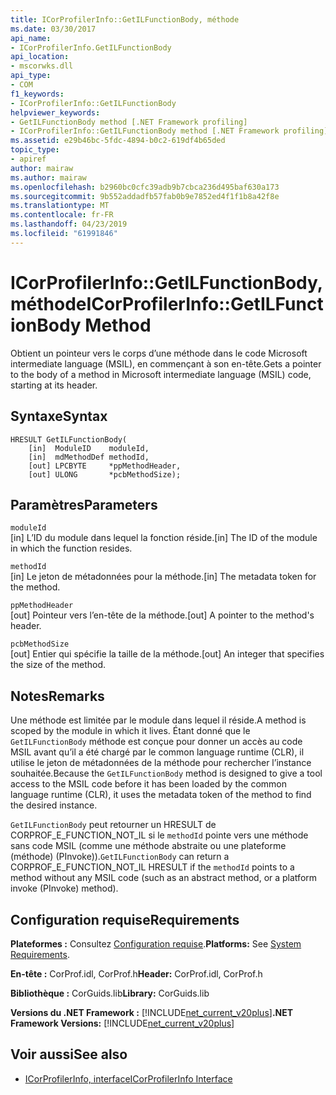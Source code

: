 ```yaml
---
title: ICorProfilerInfo::GetILFunctionBody, méthode
ms.date: 03/30/2017
api_name:
- ICorProfilerInfo.GetILFunctionBody
api_location:
- mscorwks.dll
api_type:
- COM
f1_keywords:
- ICorProfilerInfo::GetILFunctionBody
helpviewer_keywords:
- GetILFunctionBody method [.NET Framework profiling]
- ICorProfilerInfo::GetILFunctionBody method [.NET Framework profiling]
ms.assetid: e29b46bc-5fdc-4894-b0c2-619df4b65ded
topic_type:
- apiref
author: mairaw
ms.author: mairaw
ms.openlocfilehash: b2960bc0cfc39adb9b7cbca236d495baf630a173
ms.sourcegitcommit: 9b552addadfb57fab0b9e7852ed4f1f1b8a42f8e
ms.translationtype: MT
ms.contentlocale: fr-FR
ms.lasthandoff: 04/23/2019
ms.locfileid: "61991846"
---
```

# <a name="icorprofilerinfogetilfunctionbody-method"></a><span data-ttu-id="ad157-102">ICorProfilerInfo::GetILFunctionBody, méthode</span><span class="sxs-lookup"><span data-stu-id="ad157-102">ICorProfilerInfo::GetILFunctionBody Method</span></span>
<span data-ttu-id="ad157-103">Obtient un pointeur vers le corps d’une méthode dans le code Microsoft intermediate language (MSIL), en commençant à son en-tête.</span><span class="sxs-lookup"><span data-stu-id="ad157-103">Gets a pointer to the body of a method in Microsoft intermediate language (MSIL) code, starting at its header.</span></span>  
  
## <a name="syntax"></a><span data-ttu-id="ad157-104">Syntaxe</span><span class="sxs-lookup"><span data-stu-id="ad157-104">Syntax</span></span>  
  
```  
HRESULT GetILFunctionBody(  
    [in]  ModuleID    moduleId,  
    [in]  mdMethodDef methodId,  
    [out] LPCBYTE     *ppMethodHeader,  
    [out] ULONG       *pcbMethodSize);  
```  
  
## <a name="parameters"></a><span data-ttu-id="ad157-105">Paramètres</span><span class="sxs-lookup"><span data-stu-id="ad157-105">Parameters</span></span>  
 `moduleId`  
 <span data-ttu-id="ad157-106">[in] L’ID du module dans lequel la fonction réside.</span><span class="sxs-lookup"><span data-stu-id="ad157-106">[in] The ID of the module in which the function resides.</span></span>  
  
 `methodId`  
 <span data-ttu-id="ad157-107">[in] Le jeton de métadonnées pour la méthode.</span><span class="sxs-lookup"><span data-stu-id="ad157-107">[in] The metadata token for the method.</span></span>  
  
 `ppMethodHeader`  
 <span data-ttu-id="ad157-108">[out] Pointeur vers l’en-tête de la méthode.</span><span class="sxs-lookup"><span data-stu-id="ad157-108">[out] A pointer to the method's header.</span></span>  
  
 `pcbMethodSize`  
 <span data-ttu-id="ad157-109">[out] Entier qui spécifie la taille de la méthode.</span><span class="sxs-lookup"><span data-stu-id="ad157-109">[out] An integer that specifies the size of the method.</span></span>  
  
## <a name="remarks"></a><span data-ttu-id="ad157-110">Notes</span><span class="sxs-lookup"><span data-stu-id="ad157-110">Remarks</span></span>  
 <span data-ttu-id="ad157-111">Une méthode est limitée par le module dans lequel il réside.</span><span class="sxs-lookup"><span data-stu-id="ad157-111">A method is scoped by the module in which it lives.</span></span> <span data-ttu-id="ad157-112">Étant donné que le `GetILFunctionBody` méthode est conçue pour donner un accès au code MSIL avant qu’il a été chargé par le common language runtime (CLR), il utilise le jeton de métadonnées de la méthode pour rechercher l’instance souhaitée.</span><span class="sxs-lookup"><span data-stu-id="ad157-112">Because the `GetILFunctionBody` method is designed to give a tool access to the MSIL code before it has been loaded by the common language runtime (CLR), it uses the metadata token of the method to find the desired instance.</span></span>  
  
 <span data-ttu-id="ad157-113">`GetILFunctionBody` peut retourner un HRESULT de CORPROF_E_FUNCTION_NOT_IL si le `methodId` pointe vers une méthode sans code MSIL (comme une méthode abstraite ou une plateforme (méthode) (PInvoke)).</span><span class="sxs-lookup"><span data-stu-id="ad157-113">`GetILFunctionBody` can return a CORPROF_E_FUNCTION_NOT_IL HRESULT if the `methodId` points to a method without any MSIL code (such as an abstract method, or a platform invoke (PInvoke) method).</span></span>  
  
## <a name="requirements"></a><span data-ttu-id="ad157-114">Configuration requise</span><span class="sxs-lookup"><span data-stu-id="ad157-114">Requirements</span></span>  
 <span data-ttu-id="ad157-115">**Plateformes :** Consultez [Configuration requise](../../../../docs/framework/get-started/system-requirements.md).</span><span class="sxs-lookup"><span data-stu-id="ad157-115">**Platforms:** See [System Requirements](../../../../docs/framework/get-started/system-requirements.md).</span></span>  
  
 <span data-ttu-id="ad157-116">**En-tête :** CorProf.idl, CorProf.h</span><span class="sxs-lookup"><span data-stu-id="ad157-116">**Header:** CorProf.idl, CorProf.h</span></span>  
  
 <span data-ttu-id="ad157-117">**Bibliothèque :** CorGuids.lib</span><span class="sxs-lookup"><span data-stu-id="ad157-117">**Library:** CorGuids.lib</span></span>  
  
 <span data-ttu-id="ad157-118">**Versions du .NET Framework :** [!INCLUDE[net_current_v20plus](../../../../includes/net-current-v20plus-md.md)]</span><span class="sxs-lookup"><span data-stu-id="ad157-118">**.NET Framework Versions:** [!INCLUDE[net_current_v20plus](../../../../includes/net-current-v20plus-md.md)]</span></span>  
  
## <a name="see-also"></a><span data-ttu-id="ad157-119">Voir aussi</span><span class="sxs-lookup"><span data-stu-id="ad157-119">See also</span></span>

- [<span data-ttu-id="ad157-120">ICorProfilerInfo, interface</span><span class="sxs-lookup"><span data-stu-id="ad157-120">ICorProfilerInfo Interface</span></span>](../../../../docs/framework/unmanaged-api/profiling/icorprofilerinfo-interface.md)
